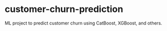# customer-churn-prediction
ML project to predict customer churn using CatBoost, XGBoost, and others.
